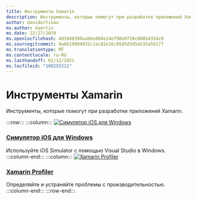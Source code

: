 ```yaml
---
title: Инструменты Xamarin
description: Инструменты, которые помогут при разработке приложений Xamarin.
author: davidortinau
ms.author: daortin
ms.date: 12/27/2019
ms.openlocfilehash: 4d39d8390aabbe868e14ef90e0720c880b435dc8
ms.sourcegitcommit: 0a6b19004932c1ac82e16c95d5d3d5eb35a5b17f
ms.translationtype: MT
ms.contentlocale: ru-RU
ms.lasthandoff: 02/12/2021
ms.locfileid: "100255311"
---
```

# <a name="xamarin-tools"></a>Инструменты Xamarin

Инструменты, которые помогут при разработке приложений Xamarin.

:::row:::
    :::column:::
[![Симулятор iOS для Windows](~/media/index/xamarin-tools-windows-simulator.svg?branch=master)](~/tools/ios-simulator/index.md)

### <a name="ios-simulator-for-windows"></a>[Симулятор iOS для Windows](~/tools/ios-simulator/index.md)

Используйте iOS Simulator с помощью Visual Studio в Windows.
    :::column-end:::
    :::column:::
[![Xamarin Profiler](~/media/index/xamarin-tools-profiler.svg?branch=master)](~/tools/profiler/index.md)

### <a name="xamarin-profiler"></a>[Xamarin Profiler](~/tools/profiler/index.md)

Определяйте и устраняйте проблемы с производительностью.
    :::column-end:::
:::row-end:::
